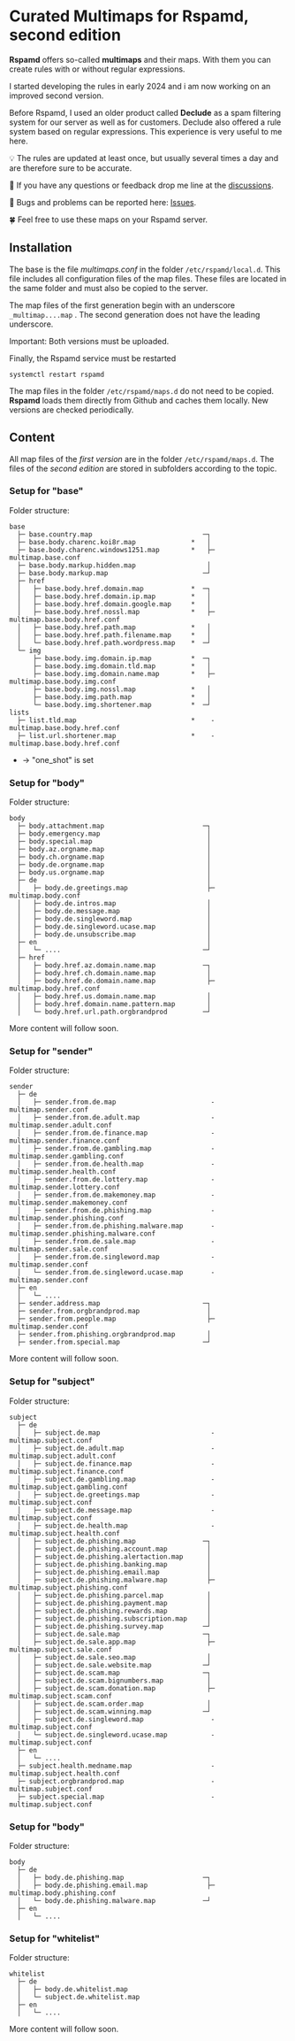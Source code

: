 # Curated Multimaps for Rspamd, second edition

**Rspamd** offers so-called **multimaps** and their maps. With them you can create rules with or without regular expressions.

I started developing the rules in early 2024 and i am now working on an improved second version.

Before Rspamd, I used an older product called **Declude** as a spam filtering system for our server as well as for customers. Declude also offered a rule system based on regular expressions. This experience is very useful to me here.

:bulb: The rules are updated at least once, but usually several times a day and are therefore sure to be accurate.

📢 If you have any questions or feedback drop me line at the [discussions](https://github.com/martinschaible/rspamd-rules/discussions).

🐛 Bugs and problems can be reported here: [Issues](https://github.com/martinschaible/rspamd-rules/issues).

🍀 Feel free to use these maps on your Rspamd server.

## Installation
The base is the file *multimaps.conf* in the folder `/etc/rspamd/local.d`. This file includes all configuration files of the map files. These files are located in the same folder and must also be copied to the server.

The map files of the first generation begin with an underscore `_multimap....map` . The second generation does not have the leading underscore.

Important: Both versions must be uploaded.

Finally, the Rspamd service must be restarted

```
systemctl restart rspamd
```

The map files in the folder `/etc/rspamd/maps.d` do not need to be copied. **Rspamd** loads them directly from Github and caches them locally. New versions are checked periodically.

## Content

All map files of the *first version* are in the folder `/etc/rspamd/maps.d`. The files of the *second edition* are stored in subfolders according to the topic.

### Setup for "base"

Folder structure:

```
base
  ├─ base.country.map                            ─┐
  ├─ base.body.charenc.koi8r.map              *   │
  ├─ base.body.charenc.windows1251.map        *   ├─ multimap.base.conf
  ├─ base.body.markup.hidden.map                  │
  ├─ base.body.markup.map                        ─┘
  ├─ href
  │   ├─ base.body.href.domain.map            *  ─┐
  │   ├─ base.body.href.domain.ip.map         *   │
  │   ├─ base.body.href.domain.google.map     *   │
  │   ├─ base.body.href.nossl.map             *   ├─ multimap.base.body.href.conf
  │   ├─ base.body.href.path.map              *   │
  │   ├─ base.body.href.path.filename.map     *   │
  │   └─ base.body.href.path.wordpress.map    *  ─┘
  └─ img
      ├─ base.body.img.domain.ip.map          *  ─┐
      ├─ base.body.img.domain.tld.map         *   │
      ├─ base.body.img.domain.name.map        *   ├─ multimap.base.body.img.conf
      ├─ base.body.img.nossl.map              *   │
      ├─ base.body.img.path.map               *   │
      └─ base.body.img.shortener.map          *  ─┘
lists
  ├─ list.tld.map                             *    - multimap.base.body.href.conf
  ├─ list.url.shortener.map                   *    - multimap.base.body.href.conf
```

* -> "one_shot" is set

### Setup for "body"

Folder structure:
```
body
  ├─ body.attachment.map                         ─┐
  ├─ body.emergency.map                           │
  ├─ body.special.map                             │
  ├─ body.az.orgname.map                          │
  ├─ body.ch.orgname.map                          │
  ├─ body.de.orgname.map                          │
  ├─ body.us.orgname.map                          │
  ├─ de                                           │
  │   ├─ body.de.greetings.map                    ├─ multimap.body.conf
  │   ├─ body.de.intros.map                       │
  │   ├─ body.de.message.map                      │
  │   ├─ body.de.singleword.map                   │
  │   ├─ body.de.singleword.ucase.map             │
  │   ├─ body.de.unsubscribe.map                  │
  ├─ en                                           │
  │   └─ ....                                    ─┘
  ├─ href
  │   ├─ body.href.az.domain.name.map            ─┐
  │   ├─ body.href.ch.domain.name.map             │
  │   ├─ body.href.de.domain.name.map             ├─ multimap.body.href.conf
  │   ├─ body.href.us.domain.name.map             │
  │   ├─ body.href.domain.name.pattern.map        │
  │   └─ body.href.url.path.orgbrandprod         ─┘
```

More content will follow soon.

### Setup for "sender"

Folder structure:
```
sender
  ├─ de
  │   ├─ sender.from.de.map                        - multimap.sender.conf 
  │   ├─ sender.from.de.adult.map                  - multimap.sender.adult.conf
  │   ├─ sender.from.de.finance.map                - multimap.sender.finance.conf
  │   ├─ sender.from.de.gambling.map               - multimap.sender.gambling.conf
  │   ├─ sender.from.de.health.map                 - multimap.sender.health.conf
  │   ├─ sender.from.de.lottery.map                - multimap.sender.lottery.conf
  │   ├─ sender.from.de.makemoney.map              - multimap.sender.makemoney.conf
  │   ├─ sender.from.de.phishing.map               - multimap.sender.phishing.conf
  │   ├─ sender.from.de.phishing.malware.map       - multimap.sender.phishing.malware.conf
  │   ├─ sender.from.de.sale.map                   - multimap.sender.sale.conf
  │   ├─ sender.from.de.singleword.map             - multimap.sender.conf
  │   └─ sender.from.de.singleword.ucase.map       - multimap.sender.conf
  ├─ en
  │   └─ ....
  ├─ sender.address.map                          ─┐
  ├─ sender.from.orgbrandprod.map                 │
  ├─ sender.from.people.map                       ├─ multimap.sender.conf
  ├─ sender.from.phishing.orgbrandprod.map        │
  ├─ sender.from.special.map                     ─┘
```

More content will follow soon.

### Setup for "subject"

Folder structure:
```
subject
  ├─ de
  │   ├─ subject.de.map                            - multimap.subject.conf
  │   ├─ subject.de.adult.map                      - multimap.subject.adult.conf
  │   ├─ subject.de.finance.map                    - multimap.subject.finance.conf
  │   ├─ subject.de.gambling.map                   - multimap.subject.gambling.conf
  │   ├─ subject.de.greetings.map                  - multimap.subject.conf
  │   ├─ subject.de.message.map                    - multimap.subject.conf
  │   ├─ subject.de.health.map                     - multimap.subject.health.conf
  │   ├─ subject.de.phishing.map                 ─┐
  │   ├─ subject.de.phishing.account.map          │
  │   ├─ subject.de.phishing.alertaction.map      │
  │   ├─ subject.de.phishing.banking.map          │
  │   ├─ subject.de.phishing.email.map            │
  │   ├─ subject.de.phishing.malware.map          ├─ multimap.subject.phishing.conf
  │   ├─ subject.de.phishing.parcel.map           │
  │   ├─ subject.de.phishing.payment.map          │
  │   ├─ subject.de.phishing.rewards.map          │
  │   ├─ subject.de.phishing.subscription.map     │
  │   ├─ subject.de.phishing.survey.map          ─┘
  │   ├─ subject.de.sale.map                     ─┐
  │   ├─ subject.de.sale.app.map                  ├─ multimap.subject.sale.conf
  │   ├─ subject.de.sale.seo.map                  │
  │   ├─ subject.de.sale.website.map             ─┘
  │   ├─ subject.de.scam.map                     ─┐
  │   ├─ subject.de.scam.bignumbers.map           │
  │   ├─ subject.de.scam.donation.map             ├─ multimap.subject.scam.conf
  │   ├─ subject.de.scam.order.map                │
  │   ├─ subject.de.scam.winning.map             ─┘
  │   ├─ subject.de.singleword.map                 - multimap.subject.conf
  │   └─ subject.de.singleword.ucase.map           - multimap.subject.conf
  ├─ en
  │   └─ ....
  ├─ subject.health.medname.map                    - multimap.subject.health.conf
  ├─ subject.orgbrandprod.map                      - multimap.subject.conf
  ├─ subject.special.map                           - multimap.subject.conf
```

### Setup for "body"

Folder structure:
```
body
  ├─ de
  │   ├─ body.de.phishing.map                    ─┐
  │   ├─ body.de.phishing.email.map               ├─ multimap.body.phishing.conf
  │   └─ body.de.phishing.malware.map            ─┘
  ├─ en
  │   └─ ....
```


### Setup for "whitelist"

Folder structure:
```
whitelist
  ├─ de
  │   ├─ body.de.whitelist.map
  │   └─ subject.de.whitelist.map
  ├─ en
  │   └─ ....
```

More content will follow soon.
